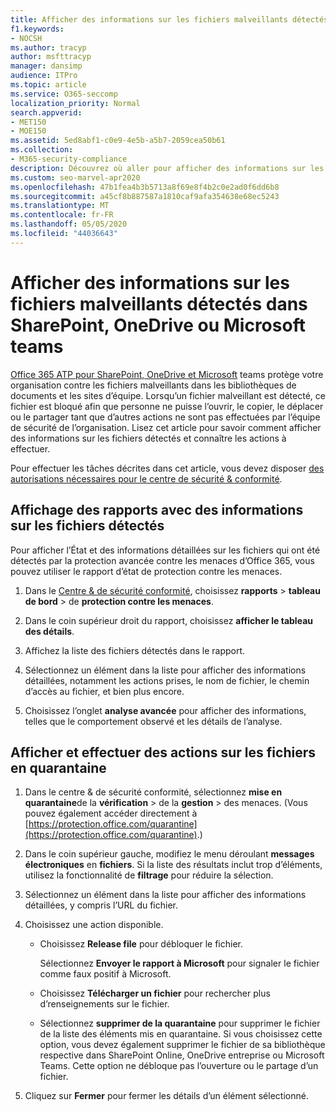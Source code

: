 ```yaml
---
title: Afficher des informations sur les fichiers malveillants détectés par la protection avancée contre les menaces Office 365
f1.keywords:
- NOCSH
ms.author: tracyp
author: msfttracyp
manager: dansimp
audience: ITPro
ms.topic: article
ms.service: O365-seccomp
localization_priority: Normal
search.appverid:
- MET150
- MOE150
ms.assetid: 5ed8abf1-c0e9-4e5b-a5b7-2059cea50b61
ms.collection:
- M365-security-compliance
description: Découvrez où aller pour afficher des informations sur les fichiers malveillants détectés dans SharePoint, OneDrive ou teams et comment effectuer des actions sur ces fichiers.
ms.custom: seo-marvel-apr2020
ms.openlocfilehash: 47b1fea4b3b5713a8f69e8f4b2c0e2ad0f6dd6b8
ms.sourcegitcommit: a45cf8b887587a1810caf9afa354638e68ec5243
ms.translationtype: MT
ms.contentlocale: fr-FR
ms.lasthandoff: 05/05/2020
ms.locfileid: "44036643"
---
```

# <a name="view-information-about-malicious-files-detected-in-sharepoint-onedrive-or-microsoft-teams"></a>Afficher des informations sur les fichiers malveillants détectés dans SharePoint, OneDrive ou Microsoft teams

[Office 365 ATP pour SharePoint, OneDrive et Microsoft](atp-for-spo-odb-and-teams.md) teams protège votre organisation contre les fichiers malveillants dans les bibliothèques de documents et les sites d’équipe. Lorsqu’un fichier malveillant est détecté, ce fichier est bloqué afin que personne ne puisse l’ouvrir, le copier, le déplacer ou le partager tant que d’autres actions ne sont pas effectuées par l’équipe de sécurité de l’organisation. Lisez cet article pour savoir comment afficher des informations sur les fichiers détectés et connaître les actions à effectuer. 

Pour effectuer les tâches décrites dans cet article, vous devez disposer [des autorisations nécessaires pour le centre de sécurité &amp; conformité](permissions-in-the-security-and-compliance-center.md). 
  
## <a name="view-reports-with-information-about-detected-files"></a>Affichage des rapports avec des informations sur les fichiers détectés

Pour afficher l’État et des informations détaillées sur les fichiers qui ont été détectés par la protection avancée contre les menaces d’Office 365, vous pouvez utiliser le rapport d’état de protection contre les menaces.
  
1. Dans le [Centre &amp; de sécurité conformité](https://protection.office.com), choisissez **rapports** \> **tableau de bord** \> de **protection contre les menaces**.
    
2. Dans le coin supérieur droit du rapport, choisissez **afficher le tableau des détails**.
    
3. Affichez la liste des fichiers détectés dans le rapport.
    
4. Sélectionnez un élément dans la liste pour afficher des informations détaillées, notamment les actions prises, le nom de fichier, le chemin d’accès au fichier, et bien plus encore.
    
5. Choisissez l’onglet **analyse avancée** pour afficher des informations, telles que le comportement observé et les détails de l’analyse. 
  
## <a name="view-and-take-action-on-files-in-quarantine"></a>Afficher et effectuer des actions sur les fichiers en quarantaine

1. Dans le centre &amp; de sécurité conformité, sélectionnez **mise en quarantaine**de la **vérification** \> de la **gestion** \> des menaces. (Vous pouvez également accéder directement à [https://protection.office.com/quarantine](https://protection.office.com/quarantine).)
    
2. Dans le coin supérieur gauche, modifiez le menu déroulant **messages électroniques** en **fichiers**. Si la liste des résultats inclut trop d’éléments, utilisez la fonctionnalité de **filtrage** pour réduire la sélection.
    
3. Sélectionnez un élément dans la liste pour afficher des informations détaillées, y compris l’URL du fichier.
    
4. Choisissez une action disponible.
    
    - Choisissez **Release file** pour débloquer le fichier. 

      Sélectionnez **Envoyer le rapport à Microsoft** pour signaler le fichier comme faux positif à Microsoft. 

    - Choisissez **Télécharger un fichier** pour rechercher plus d’renseignements sur le fichier. 

    - Sélectionnez **supprimer de la quarantaine** pour supprimer le fichier de la liste des éléments mis en quarantaine. Si vous choisissez cette option, vous devez également supprimer le fichier de sa bibliothèque respective dans SharePoint Online, OneDrive entreprise ou Microsoft Teams. Cette option ne débloque pas l’ouverture ou le partage d’un fichier. 
    
5. Cliquez sur **Fermer** pour fermer les détails d’un élément sélectionné. 
  
  

